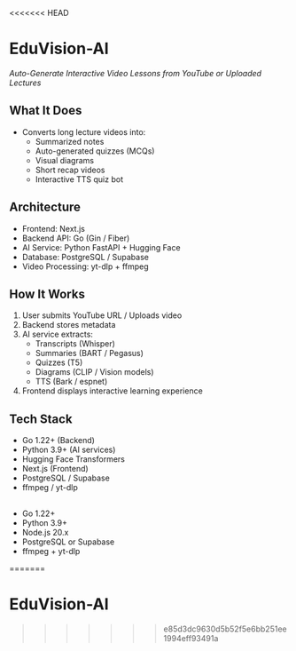 <<<<<<< HEAD
# EduVision-AI

_Auto-Generate Interactive Video Lessons from YouTube or Uploaded Lectures_

##  What It Does
- Converts long lecture videos into:
  - Summarized notes
  - Auto-generated quizzes (MCQs)
  - Visual diagrams
  - Short recap videos
  - Interactive TTS quiz bot

##  Architecture
- Frontend: Next.js
- Backend API: Go (Gin / Fiber)
- AI Service: Python FastAPI + Hugging Face
- Database: PostgreSQL / Supabase
- Video Processing: yt-dlp + ffmpeg

##  How It Works
1. User submits YouTube URL / Uploads video
2. Backend stores metadata
3. AI service extracts:
   - Transcripts (Whisper)
   - Summaries (BART / Pegasus)
   - Quizzes (T5)
   - Diagrams (CLIP / Vision models)
   - TTS (Bark / espnet)
4. Frontend displays interactive learning experience

##  Tech Stack
- Go 1.22+ (Backend)
- Python 3.9+ (AI services)
- Hugging Face Transformers
- Next.js (Frontend)
- PostgreSQL / Supabase
- ffmpeg / yt-dlp

##
### 
- Go 1.22+
- Python 3.9+
- Node.js 20.x
- PostgreSQL or Supabase
- ffmpeg + yt-dlp


=======
# EduVision-AI
>>>>>>> e85d3dc9630d5b52f5e6bb251ee1994eff93491a
